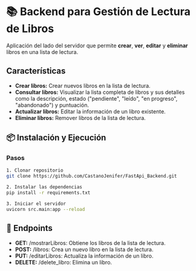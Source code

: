# 📚 Backend para Gestión de Lectura de Libros  

Aplicación del lado del servidor que permite **crear**, **ver**, **editar** y **eliminar** libros en una lista de lectura.  

## Características  

- **Crear libros:** Crear nuevos libros en la lista de lectura.  
- **Consultar libros:** Visualizar la lista completa de libros y sus detalles como la descripción, estado ("pendiente", "leído", "en progreso", "abandonado") y puntuación.
- **Actualizar libros:** Editar la información de un libro existente.  
- **Eliminar libros:** Remover libros de la lista de lectura.  


## 📦 Instalación y Ejecución  

### Pasos 
```bash
1. Clonar repositorio
git clone https://github.com/CastanoJenifer/FastApi_Backend.git

2. Instalar las dependencias
pip install -r requirements.txt  

3. Iniciar el servidor
uvicorn src.main:app --reload
```

## 📝 Endpoints
- **GET:** /mostrarLibros: Obtiene los libros de la lista de lectura.
- **POST:** /libros: Crea un nuevo libro en la lista de lectura.
- **PUT:** /editarLibros: Actualiza la información de un libro.
- **DELETE:** /delete_libro:  Elimina un libro.

